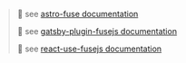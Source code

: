 > 🚩 see [astro-fuse documentation](/packages/astro-fuse/README.md)
>
> 🚩 see [gatsby-plugin-fusejs documentation](/packages/gatsby-plugin-fusejs/README.md)
>
> 🚩 see [react-use-fusejs documentation](/packages/react-use-fusejs/README.md)
